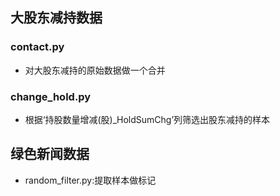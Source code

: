 ## 大股东减持数据
### contact.py
* 对大股东减持的原始数据做一个合并
### change_hold.py
* 根据‘持股数量增减(股)_HoldSumChg’列筛选出股东减持的样本

## 绿色新闻数据
* random_filter.py:提取样本做标记
